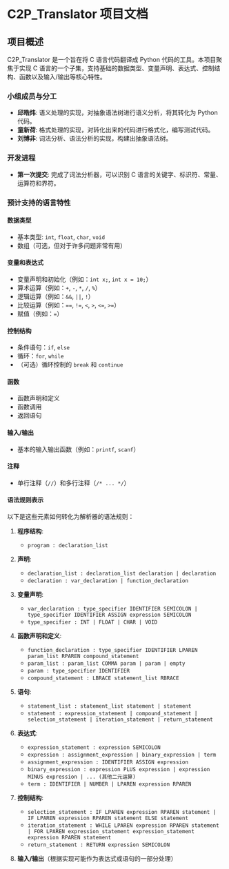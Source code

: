# C2P_Translator 项目文档

## 项目概述
C2P_Translator 是一个旨在将 C 语言代码翻译成 Python 代码的工具。本项目聚焦于实现 C 语言的一个子集，支持基础的数据类型、变量声明、表达式、控制结构、函数以及输入/输出等核心特性。

### 小组成员与分工
- **邱皓炜**: 语义处理的实现，对抽象语法树进行语义分析，将其转化为 Python 代码。
- **童新荷**: 格式处理的实现，对转化出来的代码进行格式化，编写测试代码。
- **刘博非**: 词法分析、语法分析的实现，构建出抽象语法树。

### 开发进程
- **第一次提交**: 完成了词法分析器，可以识别 C 语言的关键字、标识符、常量、运算符和界符。

### 预计支持的语言特性

#### 数据类型
- 基本类型: `int`, `float`, `char`, `void`
- 数组（可选，但对于许多问题非常有用）

#### 变量和表达式
- 变量声明和初始化（例如：`int x;`, `int x = 10;`）
- 算术运算（例如：`+`, `-`, `*`, `/`, `%`）
- 逻辑运算（例如：`&&`, `||`, `!`）
- 比较运算（例如：`==`, `!=`, `<`, `>`, `<=`, `>=`）
- 赋值（例如：`=`）

#### 控制结构
- 条件语句：`if`, `else`
- 循环：`for`, `while`
- （可选）循环控制的 `break` 和 `continue`

#### 函数
- 函数声明和定义
- 函数调用
- 返回语句

#### 输入/输出
- 基本的输入输出函数（例如：`printf`, `scanf`）

#### 注释
- 单行注释（`//`）和多行注释（`/* ... */`）

#### 语法规则表示

以下是这些元素如何转化为解析器的语法规则：

1. **程序结构**:
   - `program : declaration_list`

2. **声明**:
   - `declaration_list : declaration_list declaration | declaration`
   - `declaration : var_declaration | function_declaration`

3. **变量声明**:
   - `var_declaration : type_specifier IDENTIFIER SEMICOLON | type_specifier IDENTIFIER ASSIGN expression SEMICOLON`
   - `type_specifier : INT | FLOAT | CHAR | VOID`

4. **函数声明和定义**:
   - `function_declaration : type_specifier IDENTIFIER LPAREN param_list RPAREN compound_statement`
   - `param_list : param_list COMMA param | param | empty`
   - `param : type_specifier IDENTIFIER`
   - `compound_statement : LBRACE statement_list RBRACE`

5. **语句**:
   - `statement_list : statement_list statement | statement`
   - `statement : expression_statement | compound_statement | selection_statement | iteration_statement | return_statement`

6. **表达式**:
   - `expression_statement : expression SEMICOLON`
   - `expression : assignment_expression | binary_expression | term`
   - `assignment_expression : IDENTIFIER ASSIGN expression`
   - `binary_expression : expression PLUS expression | expression MINUS expression | ... (其他二元运算)`
   - `term : IDENTIFIER | NUMBER | LPAREN expression RPAREN`

7. **控制结构**:
   - `selection_statement : IF LPAREN expression RPAREN statement | IF LPAREN expression RPAREN statement ELSE statement`
   - `iteration_statement : WHILE LPAREN expression RPAREN statement | FOR LPAREN expression_statement expression_statement expression RPAREN statement`
   - `return_statement : RETURN expression SEMICOLON`

8. **输入/输出**（根据实现可能作为表达式或语句的一部分处理）
